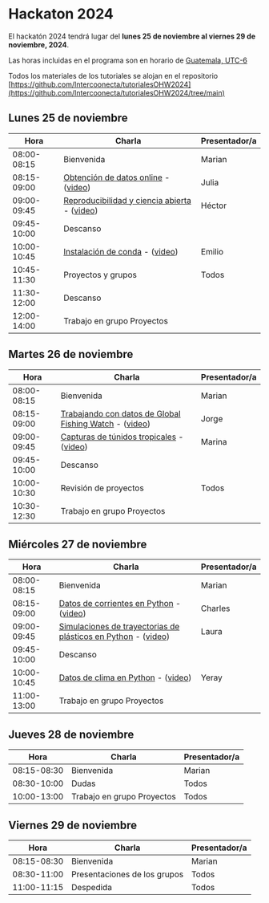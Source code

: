 # Hackaton 2024

El hackatón 2024 tendrá lugar del **lunes 25 de noviembre al viernes 29 de noviembre, 2024**.

Las horas incluidas en el programa son en horario de [Guatemala, UTC-6](https://www.zeitverschiebung.net/es/city/3598132)

Todos los materiales de los tutoriales se alojan en el repositorio [https://github.com/Intercoonecta/tutorialesOHW2024](https://github.com/Intercoonecta/tutorialesOHW2024/tree/main)


## Lunes 25 de noviembre
 
| Hora |	Charla |	Presentador/a | 
| ------------- |-------- | ------------- |
|08:00-08:15|	Bienvenida|	Marian| 
|08:15-09:00| [Obtención de datos online](https://github.com/Intercoonecta/tutorialesOHW2024/tree/main/lunes/Julia) - ([video](https://youtu.be/b5Ut6-ysKpA?feature=shared&t=5324)) |	Julia|
|09:00-09:45|	[Reproducibilidad y ciencia abierta](https://github.com/Intercoonecta/tutorialesOHW2024/tree/main/lunes/reproducibilidad_y_ciencia_abierta) - ([video](https://youtu.be/b5Ut6-ysKpA?feature=shared&t=2683)) |	Héctor | 
|09:45-10:00|Descanso |	|
|10:00-10:45| [Instalación de conda](https://github.com/Intercoonecta/Aula-invertida/blob/main/Intro-a-Jupyter/instalacion-jlab-conda.md) - ([video](https://youtu.be/b5Ut6-ysKpA?feature=shared&t=9217)) | Emilio	|
|10:45-11:30|	Proyectos y grupos  |Todos|
|11:30-12:00|Descanso |	|
|12:00-14:00| Trabajo en grupo Proyectos| |


## Martes 26 de noviembre

|Hora|	Charla|	Presentador/a|
| ------------- |-------- | ------------- |
|08:00-08:15|	Bienvenida|	Marian|
|08:15-09:00| [Trabajando con datos de Global Fishing Watch](https://github.com/Intercoonecta/tutorialesOHW2024/tree/main/martes/Jorge) - ([video](https://youtu.be/B4xRUr8HMeA?feature=shared&t=197)) | 	Jorge |
|09:00-09:45|	[Capturas de túnidos tropicales](https://github.com/Intercoonecta/tutorialesOHW2024/tree/main/martes/Marina%20-%20captura%20tu%CC%81nidos%20tropicales) - ([video](https://youtu.be/B4xRUr8HMeA?feature=shared&t=4104)) |	Marina |
|09:45-10:00|Descanso |	|
|10:00-10:30| Revisión de proyectos  | Todos |
|10:30-12:30| Trabajo en grupo Proyectos | |


## Miércoles 27 de noviembre

|Hora|	Charla|	Presentador/a|
| ------------- |-------- | ------------- |
|08:00-08:15|	Bienvenida|	Marian|
|08:15-09:00|	[Datos de corrientes en Python](https://github.com/Intercoonecta/tutorialesOHW2024/tree/main/miercoles/eddy_tracking) - ([video](https://youtu.be/nOwlNlaQ48w?feature=shared&t=157)) | Charles |
|09:00-09:45|	[Simulaciones de trayectorias de plásticos en Python](https://github.com/Intercoonecta/tutorialesOHW2024/tree/main/miercoles/simulaciones_trayectorias-plasticos) - ([video](https://youtu.be/nOwlNlaQ48w?feature=shared&t=2978)) |	Laura |
|09:45-10:00| Descanso |	|
|10:00-10:45|	[Datos de clima en Python](https://github.com/Intercoonecta/tutorialesOHW2024/tree/main/miercoles/datos_climaticos) - ([video](https://youtu.be/nOwlNlaQ48w?feature=shared&t=5558)) | Yeray	 |
|11:00-13:00| Trabajo en grupo Proyectos | |


## Jueves 28 de noviembre

|Hora|	Charla|	Presentador/a|
| ------------- |-------- | ------------- |
|08:15-08:30|	Bienvenida|	Marian|
|08:30-10:00|	Dudas|	Todos|
|10:00-13:00|	Trabajo en grupo Proyectos|	Todos|


## Viernes 29 de noviembre

|Hora|	Charla|	Presentador/a|
| ------------- |-------- | ------------- |
|08:15-08:30|	Bienvenida|	Marian|
|08:30-11:00|	Presentaciones de los grupos |	Todos|
|11:00-11:15|	Despedida|	Todos|
